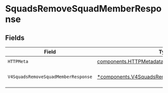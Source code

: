 # SquadsRemoveSquadMemberResponse


## Fields

| Field                                                                                                         | Type                                                                                                          | Required                                                                                                      | Description                                                                                                   |
| ------------------------------------------------------------------------------------------------------------- | ------------------------------------------------------------------------------------------------------------- | ------------------------------------------------------------------------------------------------------------- | ------------------------------------------------------------------------------------------------------------- |
| `HTTPMeta`                                                                                                    | [components.HTTPMetadata](../../models/components/httpmetadata.md)                                            | :heavy_check_mark:                                                                                            | N/A                                                                                                           |
| `V4SquadsRemoveSquadMemberResponse`                                                                           | [*components.V4SquadsRemoveSquadMemberResponse](../../models/components/v4squadsremovesquadmemberresponse.md) | :heavy_minus_sign:                                                                                            | The request has succeeded.                                                                                    |